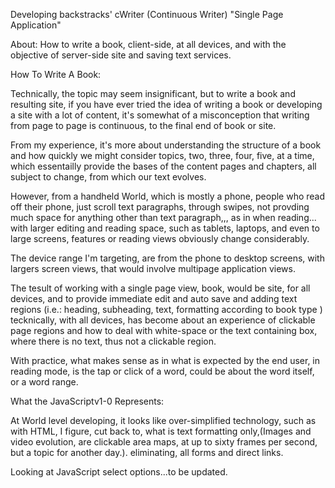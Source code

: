 
Developing backstracks'
cWriter (Continuous Writer) "Single Page Application"

About: How to write a book, client-side, at all devices, and with the objective of server-side site and saving text services.

How To Write A Book:

Technically, the topic may seem insignificant, but to write a book and resulting site, if you have ever tried the idea of writing a book or developing a site with a lot of content, it's somewhat of a misconception that writing from page to page is continuous, to the final end of book or site.

From my experience, it's more about understanding the structure of a book and how quickly we might consider topics, two, three, four, five, at a time, which essentailly provide the bases of the content pages and chapters, all subject to change, from which our text evolves.

However, from a handheld World, which is mostly a phone, people who read off their phone, just scroll text paragraphs, through swipes, not provding much space for anything other than text paragraph,,, as in when reading... with larger editing and reading space, such as tablets, laptops, and even to large screens, features or reading views obviously change considerably.

The device range I'm targeting, are from the phone to desktop screens, with largers screen views, that would involve multipage application views.

The tesult of working with a single page view, book, would be site, for all devices, and to provide immediate edit and auto save and adding text regions (i.e.: heading, subheading, text, formatting according to book type ) tecknically, with all devices, has become about an experience of clickable page regions and how to deal with white-space or the text containing box, where there is no text, thus not a clickable region.

With practice, what makes sense as in what is expected by the end user, in reading mode, is the tap or click of a word, could be about the word itself, or a word range.

What the JavaScriptv1-0 Represents:

At World level developing, it looks like over-simplified technology, such as with HTML, I figure, cut back to, what is text formatting only,(Images and video evolution, are clickable area maps, at up to sixty frames per second, but a topic for another day.). eliminating, all forms and direct links.

Looking at JavaScript select options...to be updated.



